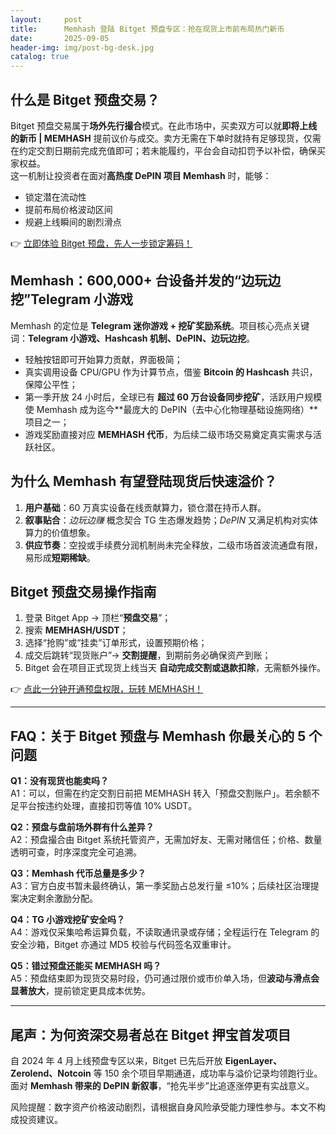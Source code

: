 ```yaml
---
layout:     post
title:      Memhash 登陆 Bitget 预盘专区：抢在现货上市前布局热门新币
date:       2025-09-05
header-img: img/post-bg-desk.jpg
catalog: true
---
```


## 什么是 Bitget 预盘交易？
Bitget 预盘交易属于**场外先行撮合**模式。在此市场中，买卖双方可以就**即将上线的新币 | MEMHASH** 提前议价与成交。卖方无需在下单时就持有足够现货，仅需在约定交割日期前完成充值即可；若未能履约，平台会自动扣罚予以补偿，确保买家权益。  
这一机制让投资者在面对**高热度 DePIN 项目 Memhash** 时，能够：

- 锁定潜在流动性  
- 提前布局价格波动区间  
- 规避上线瞬间的剧烈滑点  

👉 [立即体验 Bitget 预盘，先人一步锁定筹码！](https://okxdog.com/)

## Memhash：600,000+ 台设备并发的“边玩边挖”Telegram 小游戏
Memhash 的定位是 **Telegram 迷你游戏 + 挖矿奖励系统**。项目核心亮点关键词：**Telegram 小游戏、Hashcash 机制、DePIN、边玩边挖**。

- 轻触按钮即可开始算力贡献，界面极简；  
- 真实调用设备 CPU/GPU 作为计算节点，借鉴 **Bitcoin 的 Hashcash** 共识，保障公平性；  
- 第一季开放 24 小时后，全球已有 **超过 60 万台设备同步挖矿**，活跃用户规模使 Memhash 成为迄今**最庞大的 DePIN（去中心化物理基础设施网络）**项目之一；  
- 游戏奖励直接对应 **MEMHASH 代币**，为后续二级市场交易奠定真实需求与活跃社区。

## 为什么 Memhash 有望登陆现货后快速溢价？
1. **用户基础**：60 万真实设备在线贡献算力，锁仓潜在持币人群。  
2. **叙事贴合**：*边玩边赚* 概念契合 TG 生态爆发趋势；*DePIN* 又满足机构对实体算力的价值想象。  
3. **供应节奏**：空投或手续费分润机制尚未完全释放，二级市场首波流通盘有限，易形成**短期稀缺**。  

## Bitget 预盘交易操作指南
1. 登录 Bitget App → 顶栏“**预盘交易**”；  
2. 搜索 **MEMHASH/USDT**；  
3. 选择“抢购”或“挂卖”订单形式，设置预期价格；  
4. 成交后跳转“现货账户”→ **交割提醒**，到期前务必确保资产到账；  
5. Bitget 会在项目正式现货上线当天 **自动完成交割或退款扣除**，无需额外操作。

👉 [点此一分钟开通预盘权限，玩转 MEMHASH！](https://okxdog.com/)

---

## FAQ：关于 Bitget 预盘与 Memhash 你最关心的 5 个问题

**Q1：没有现货也能卖吗？**  
A1：可以，但需在约定交割日前把 MEMHASH 转入「预盘交割账户」。若余额不足平台按违约处理，直接扣罚等值 10% USDT。

**Q2：预盘与盘前场外群有什么差异？**  
A2：预盘撮合由 Bitget 系统托管资产，无需加好友、无需对赌信任；价格、数量透明可查，时序深度完全可追溯。

**Q3：Memhash 代币总量是多少？**  
A3：官方白皮书暂未最终确认，第一季奖励占总发行量 ≤10%；后续社区治理提案决定剩余激励分配。

**Q4：TG 小游戏挖矿安全吗？**  
A4：游戏仅采集哈希运算负载，不读取通讯录或存储；全程运行在 Telegram 的安全沙箱，Bitget 亦通过 MD5 校验与代码签名双重审计。

**Q5：错过预盘还能买 MEMHASH 吗？**  
A5：预盘结束即为现货交易时段，仍可通过限价或市价单入场，但**波动与滑点会显著放大**，提前锁定更具成本优势。

---

## 尾声：为何资深交易者总在 Bitget 押宝首发项目
自 2024 年 4 月上线预盘专区以来，Bitget 已先后开放 **EigenLayer、Zerolend、Notcoin** 等 150 余个项目早期通道，成功率与溢价记录均领跑行业。面对 **Memhash 带来的 DePIN 新叙事**，“抢先半步”比追逐涨停更有实战意义。

风险提醒：数字资产价格波动剧烈，请根据自身风险承受能力理性参与。本文不构成投资建议。
